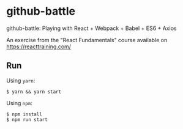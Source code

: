 # github-battle
github-battle: Playing with React + Webpack + Babel + ES6 + Axios

An exercise from the "React Fundamentals" course available on https://reacttraining.com/

## Run
Using `yarn`:
```
$ yarn && yarn start
```

Using `npm`:
```
$ npm install
$ npm run start
```
